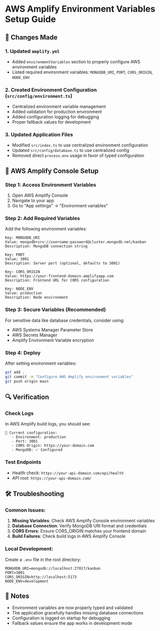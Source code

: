 # AWS Amplify Environment Variables Setup Guide

## 🔧 Changes Made

### 1. Updated `amplify.yml`

- Added `environmentVariables` section to properly configure AWS environment variables
- Listed required environment variables: `MONGODB_URI`, `PORT`, `CORS_ORIGIN`, `NODE_ENV`

### 2. Created Environment Configuration (`src/config/environment.ts`)

- Centralized environment variable management
- Added validation for production environment
- Added configuration logging for debugging
- Proper fallback values for development

### 3. Updated Application Files

- Modified `src/index.ts` to use centralized environment configuration
- Updated `src/config/database.ts` to use centralized config
- Removed direct `process.env` usage in favor of typed configuration

## 🚀 AWS Amplify Console Setup

### Step 1: Access Environment Variables

1. Open AWS Amplify Console
2. Navigate to your app
3. Go to "App settings" → "Environment variables"

### Step 2: Add Required Variables

Add the following environment variables:

```
Key: MONGODB_URI
Value: mongodb+srv://username:password@cluster.mongodb.net/kanban
Description: MongoDB connection string

Key: PORT
Value: 3001
Description: Server port (optional, defaults to 3001)

Key: CORS_ORIGIN
Value: https://your-frontend-domain.amplifyapp.com
Description: Frontend URL for CORS configuration

Key: NODE_ENV
Value: production
Description: Node environment
```

### Step 3: Secure Variables (Recommended)

For sensitive data like database credentials, consider using:

- AWS Systems Manager Parameter Store
- AWS Secrets Manager
- Amplify Environment Variable encryption

### Step 4: Deploy

After setting environment variables:

```bash
git add .
git commit -m "Configure AWS Amplify environment variables"
git push origin main
```

## 🔍 Verification

### Check Logs

In AWS Amplify build logs, you should see:

```
🔧 Current configuration:
   - Environment: production
   - Port: 3001
   - CORS Origin: https://your-domain.com
   - MongoDB: ✅ Configured
```

### Test Endpoints

- Health check: `https://your-api-domain.com/api/health`
- API root: `https://your-api-domain.com/`

## 🛠️ Troubleshooting

### Common Issues:

1. **Missing Variables**: Check AWS Amplify Console environment variables
2. **Database Connection**: Verify MongoDB URI format and credentials
3. **CORS Errors**: Ensure CORS_ORIGIN matches your frontend domain
4. **Build Failures**: Check build logs in AWS Amplify Console

### Local Development:

Create a `.env` file in the root directory:

```env
MONGODB_URI=mongodb://localhost:27017/kanban
PORT=3001
CORS_ORIGIN=http://localhost:5173
NODE_ENV=development
```

## 📝 Notes

- Environment variables are now properly typed and validated
- The application gracefully handles missing database connections
- Configuration is logged on startup for debugging
- Fallback values ensure the app works in development mode
